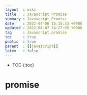 ```yaml
---
layout  : wiki
title   : Javascript Promise 
summary : Javascript Promise 
date    : 2022-04-06 15:15:33 +0900
updated : 2022-04-07 14:27:05 +0900
tag     : Javascript promise 
toc     : true
public  : true
parent  : [[javascript]] 
latex   : false
---
```

* TOC
{:toc}

# promise 
